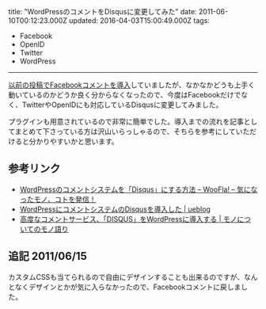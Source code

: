 title: "WordPressのコメントをDisqusに変更してみた"
date: 2011-06-10T00:12:23.000Z
updated: 2016-04-03T15:00:49.000Z
tags: 
  - Facebook
  - OpenID
  - Twitter
  - WordPress
---


[以前の投稿でFacebookコメントを導入](http://blog.sus-happy.net/201104/facebook-comment/)していましたが、なかなかどうも上手く動いているのかどうか良く分からなくなったので、今度はFacebookだけでなく、TwitterやOpenIDにも対応しているDisqusに変更してみました。

プラグインも用意されているので非常に簡単でした。導入までの流れを記事としてまとめて下さっている方は沢山いらっしゃるので、そちらを参考にしていただけると分かりやすいかと思います。


## 参考リンク

- [WordPressのコメントシステムを「Disqus」にする方法 – WooFla! – 気になったモノ、コトを発信！](http://ooze-flash.com/2011/05/how-to-set-disqus.html)
- [WordPressにコメントシステムのDisqusを導入した | ueblog](http://ueblog.natural-wave.com/2009/02/01/wordpress-disqus/)
- [高度なコメントサービス、「DISQUS」をWordPressに導入する | モノについてのモノ語り](http://www.near-mint.com/blog/30)


## 追記 2011/06/15

カスタムCSSも当てられるので自由にデザインすることも出来るのですが、なんとなくデザインとかが気に入らなかったので、Facebookコメントに戻しました。
